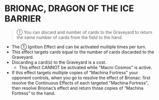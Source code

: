 
# BRIONAC, DRAGON OF THE ICE BARRIER  
> ① You can discard and number of cards to the Graveyard to return the same number of cards from the field to the hand.

*   The ① Ignition Effect and can be activated multiple times per turn.
*   This effect targets cards equal to the number of cards discarded to the Graveyard.
*   Discarding a card(s) to the Graveyard is a cost.
    *   This effect CANNOT be activated while "Macro Cosmos" is active.
*   If this effect targets multiple copies of "Machina Fortress" your opponent controls, when you go to resolve the effect of Brionac: first resolve the Continuous Effects of each targeted "Machina Fortress", then resolve Brionac’s effect and return those copies of “Machina Fortress” to the hand.

  